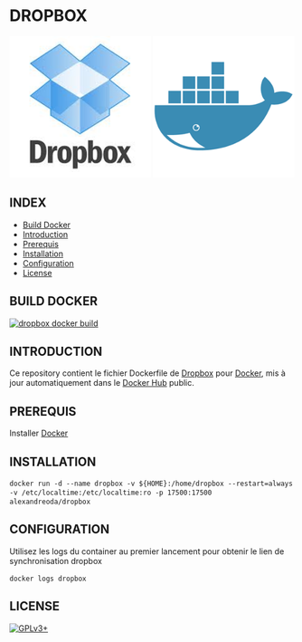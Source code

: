 # DROPBOX

![dropbox](https://raw.githubusercontent.com/oda-alexandre/dropbox/master/img/logo-dropbox.png) ![docker](https://raw.githubusercontent.com/oda-alexandre/dropbox/master/img/logo-docker.png)


## INDEX

- [Build Docker](#BUILD)
- [Introduction](#INTRODUCTION)
- [Prerequis](#PREREQUIS)
- [Installation](#INSTALLATION)
- [Configuration](#CONFIGURATION)
- [License](#LICENSE)


## BUILD DOCKER

[![dropbox docker build](https://img.shields.io/docker/build/alexandreoda/dropbox.svg)](https://hub.docker.com/r/alexandreoda/dropbox)


## INTRODUCTION

Ce repository contient le fichier Dockerfile de [Dropbox](https://www.dropbox.com/) pour [Docker](https://www.docker.com), mis à jour automatiquement dans le [Docker Hub](https://hub.docker.com/r/alexandreoda/dropbox/) public.


## PREREQUIS

Installer [Docker](https://www.docker.com)


## INSTALLATION

```
docker run -d --name dropbox -v ${HOME}:/home/dropbox --restart=always -v /etc/localtime:/etc/localtime:ro -p 17500:17500 alexandreoda/dropbox
```


## CONFIGURATION

Utilisez les logs du container au premier lancement pour obtenir le lien de synchronisation dropbox

```
docker logs dropbox
```


## LICENSE

[![GPLv3+](http://gplv3.fsf.org/gplv3-127x51.png)](https://github.com/oda-alexandre/dropbox/blob/master/LICENSE)
